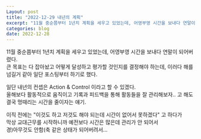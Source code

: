 ```yaml
---
Layout: post
title: "2022-12-29 내년의 계획"
excerpt: "11월 중순쯤부터 1년치 계획을 세우고 있었는데, 어영부영 시간을 보내다 연말이 되어버렸다..."
categories: blog
date: 2022-12-28
---
```


11월 중순쯤부터 1년치 계획을 세우고 있었는데, 어영부영 시간을 보내다 연말이 되어버렸다.  
큰 목표는 다 잡아놨고 어떻게 달성하고 평가할 것인지를 결정해야 하는데, 이러다 해를 넘길거 같아 일단 포스팅부터 하기로 했다.  
  
일단 내년의 컨셉은 Action & Control 이라고 할 수 있겠다.  
올해보다 활동적으로 움직이고 기록과 피드백을 통해 활동들을 잘 관리해보자.. 고 해도 결국 멍때리는 시간을 줄이자는 얘기.  

이직 전에는 "이것도 하고 저것도 해야 되는데 시간이 없어서 못하겠다" 고 하다가  
막상 교대근무를 시작하니까 예전보다 시간은 많은데 관리가 안 되어서  
경)아무것도 안함(축 같은 상태가 되어버려서...  
